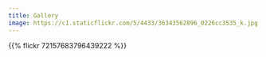 ```yaml
---
title: Gallery
image: https://c1.staticflickr.com/5/4433/36343562896_0226cc3535_k.jpg
---
```


{{% flickr 72157683796439222 %}}

